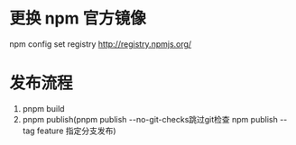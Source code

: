 <!--
 * @Author: yjl
 * @Date: 2024-04-10 09:53:00
 * @LastEditors: yjl
 * @LastEditTime: 2024-04-15 16:45:45
 * @Description: 描述
-->
# 更换 npm 官方镜像
npm config set registry http://registry.npmjs.org/

# 发布流程
1. pnpm build  
2. pnpm publish(pnpm publish --no-git-checks跳过git检查 npm publish --tag feature 指定分支发布)
